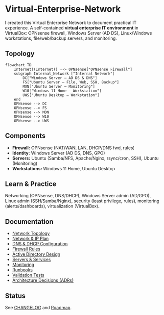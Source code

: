 # Virtual-Enterprise-Network
I created this Virtual Enterprise Network to document practical IT experience. 
A self-contained **virtual enterprise IT environment** in VirtualBox:
OPNsense firewall, Windows Server (AD DS), Linux/Windows workstations, file/web/backup servers, and monitoring.

## Topology
```mermaid
flowchart TD
    Internet((Internet)) --> OPNsense["OPNsense Firewall"]
    subgraph Internal_Network ["Internal Network"]
        DC["Windows Server — AD DS & DNS"]
        FS["Ubuntu Server — File, Web, SSH, Backup"]
        MON["Ubuntu Server — Monitoring"]
        W10["Windows 11 Home — Workstation"]
        UWS["Ubuntu Desktop — Workstation"]
    end
    OPNsense --> DC
    OPNsense --> FS
    OPNsense --> MON
    OPNsense --> W10
    OPNsense --> UWS
```

## Components
- **Firewall:** OPNsense (NAT/WAN, LAN, DHCP/DNS fwd, rules)
- **Identity:** Windows Server (AD DS, DNS, GPO)
- **Servers:** Ubuntu (Samba/NFS, Apache/Nginx, rsync/cron, SSH), Ubuntu (Monitoring)
- **Workstations:** Windows 11 Home, Ubuntu Desktop

## Learn & Practice
Networking (OPNsense, DNS/DHCP), Windows Server admin (AD/GPO), Linux admin (SSH/Samba/Nginx),
security (least privilege, rules), monitoring (alerts/dashboards), virtualization (VirtualBox).

## Documentation
- [Network Topology](docs/architecture/network-topology.md)
- [Network & IP Plan](docs/architecture/ip-plan.md)
- [DNS & DHCP Configuration](docs/architecture/dns-dhcp.md)
- [Firewall Rules](docs/architecture/firewall-rules.md)
- [Active Directory Design](docs/architecture/ad-design.md)
- [Servers & Services](docs/services/service-catalog.md)
- [Monitoring](docs/operations/monitoring.md)
- [Runbooks](docs/operations/runbooks/index.md)
- [Validation Tests](docs/tests/validation-checklist.md)
- [Architecture Decisions (ADRs)](docs/adr/)

## Status
See [CHANGELOG](CHANGELOG.md) and [Roadmap](docs/roadmap.md).


